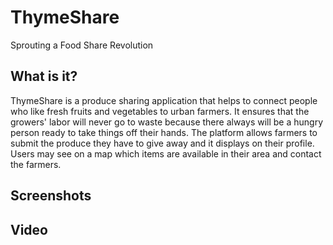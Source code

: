 # ThymeShare
Sprouting a Food Share Revolution

## What is it?
ThymeShare is a produce sharing application that helps to connect people who like fresh fruits and vegetables to urban farmers. It ensures that the growers' labor will never go to waste because there always will be a hungry person ready to take things off their hands. The platform allows farmers to submit the produce they have to give away and it displays on their profile. Users may see on a map which items are available in their area and contact the farmers.

## Screenshots

## Video
